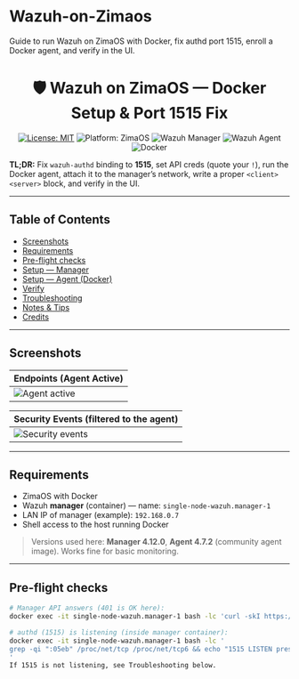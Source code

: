 # Wazuh-on-Zimaos
Guide to run Wazuh on ZimaOS with Docker, fix authd port 1515, enroll a Docker agent, and verify in the UI.
<div align="center">

# 🛡️ Wazuh on ZimaOS — Docker Setup & Port 1515 Fix

[![License: MIT](https://img.shields.io/badge/License-MIT-green.svg)](LICENSE)
![Platform: ZimaOS](https://img.shields.io/badge/Platform-ZimaOS-informational)
![Wazuh Manager](https://img.shields.io/badge/Manager-4.12.0-blue)
![Wazuh Agent](https://img.shields.io/badge/Agent-4.7.2-blue)
![Docker](https://img.shields.io/badge/Docker-yes-2496ED)

</div>

**TL;DR:** Fix `wazuh-authd` binding to **1515**, set API creds (quote your `!`), run the Docker agent, attach it to the manager’s network, write a proper `<client><server>` block, and verify in the UI.

---

## Table of Contents
- [Screenshots](#screenshots)
- [Requirements](#requirements)
- [Pre-flight checks](#pre-flight-checks)
- [Setup — Manager](#setup--manager)
- [Setup — Agent (Docker)](#setup--agent-docker)
- [Verify](#verify)
- [Troubleshooting](#troubleshooting)
- [Notes & Tips](#notes--tips)
- [Credits](#credits)

---

## Screenshots

| Endpoints (Agent Active) |
| --- |
| ![Agent active](images/dashboard-agents.png) |

| Security Events (filtered to the agent) |
| --- |
| ![Security events](images/security-events.png) |

---

## Requirements

- ZimaOS with Docker
- Wazuh **manager** (container) — name: `single-node-wazuh.manager-1`
- LAN IP of manager (example): `192.168.0.7`
- Shell access to the host running Docker

> Versions used here: **Manager 4.12.0**, **Agent 4.7.2** (community agent image). Works fine for basic monitoring.

---

## Pre-flight checks

```bash
# Manager API answers (401 is OK here):
docker exec -it single-node-wazuh.manager-1 bash -lc 'curl -skI https://localhost:55000 | head -n1'

# authd (1515) is listening (inside manager container):
docker exec -it single-node-wazuh.manager-1 bash -lc '
grep -qi ":05eb" /proc/net/tcp /proc/net/tcp6 && echo "1515 LISTEN present" || echo "1515 not listening"
'
If 1515 is not listening, see Troubleshooting below.
